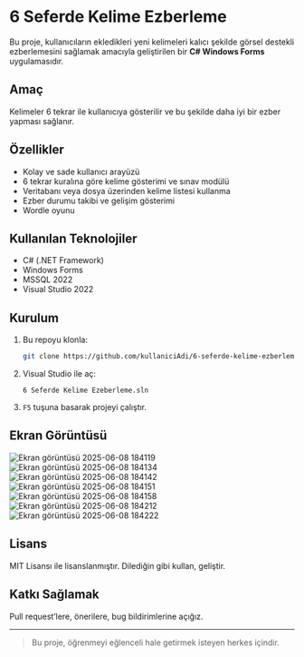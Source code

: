 # 6 Seferde Kelime Ezberleme

Bu proje, kullanıcıların ekledikleri yeni kelimeleri kalıcı şekilde görsel destekli ezberlemesini sağlamak amacıyla geliştirilen bir **C# Windows Forms** uygulamasıdır.

## Amaç

Kelimeler 6 tekrar ile kullanıcıya gösterilir ve bu şekilde daha iyi bir ezber yapması sağlanır. 

## Özellikler

- Kolay ve sade kullanıcı arayüzü
- 6 tekrar kuralına göre kelime gösterimi ve sınav modülü
- Veritabanı veya dosya üzerinden kelime listesi kullanma
- Ezber durumu takibi ve gelişim gösterimi
- Wordle oyunu

## Kullanılan Teknolojiler

- C# (.NET Framework)
- Windows Forms
- MSSQL 2022
- Visual Studio 2022

## Kurulum

1. Bu repoyu klonla:
    ```bash
    git clone https://github.com/kullaniciAdi/6-seferde-kelime-ezberleme.git
    ```

2. Visual Studio ile aç:
    ```
    6 Seferde Kelime Ezeberleme.sln
    ```
3. `F5` tuşuna basarak projeyi çalıştır.

## Ekran Görüntüsü 

![Ekran görüntüsü 2025-06-08 184119](https://github.com/user-attachments/assets/ccc91fbe-ec6b-4f53-b023-becb745091bc)
![Ekran görüntüsü 2025-06-08 184134](https://github.com/user-attachments/assets/73531061-e8ba-43aa-988a-1632a0830529)
![Ekran görüntüsü 2025-06-08 184142](https://github.com/user-attachments/assets/dd805eca-a8f2-40e9-addb-9ae702b85784)
![Ekran görüntüsü 2025-06-08 184151](https://github.com/user-attachments/assets/b1a62bc9-e7bc-462f-8ae7-ab5f27061023)
![Ekran görüntüsü 2025-06-08 184158](https://github.com/user-attachments/assets/e6f88002-3517-47b8-ba23-203fd5d16365)
![Ekran görüntüsü 2025-06-08 184212](https://github.com/user-attachments/assets/a94a7e99-e6aa-48b0-a40a-1b06ce2e65c9)
![Ekran görüntüsü 2025-06-08 184222](https://github.com/user-attachments/assets/b72bfc1e-b478-4c37-8961-0e43844881cb)


## Lisans

MIT Lisansı ile lisanslanmıştır. Dilediğin gibi kullan, geliştir.

## Katkı Sağlamak

Pull request’lere, önerilere, bug bildirimlerine açığız.

---

> Bu proje, öğrenmeyi eğlenceli hale getirmek isteyen herkes içindir.
